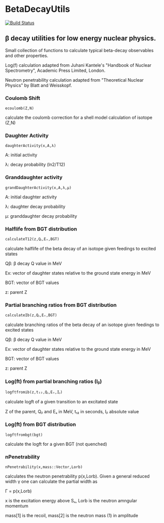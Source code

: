 # BetaDecayUtils

[![Build Status](https://github.com/mmadurga/BetaDecayUtils.jl/actions/workflows/CI.yml/badge.svg?branch=main)](https://github.com/mmadurga/BetaDecayUtils.jl/actions/workflows/CI.yml?query=branch%3Amain)

## β decay utilities for low energy nuclear physics.

Small collection of functions to calculate typical beta-decay observables and other properties. 

Log(f) calculation adapted from Juhani Kantele's "Handbook of Nuclear Spectrometry", Academic Press Limited, London.

Neutron penetrability calculation adapted from "Theoretical Nuclear Physics" by Blatt and Weisskopf.

### Coulomb Shift

`ecoulomb(Z,N)`

calculate the coulomb correction for a shell model calculation of isotope (Z,N)

###

### Daughter Activity

`daughterActivity(x,A,λ)`

A: initial activity

λ: decay probability (ln2/T12)

###



### Granddaughter activity

`grandDaughterActivity(x,A,λ,μ)`

A: initial daughter activity

λ: daughter decay probability 

μ: granddaughter decay probability


### Halflife from BGT distribution


`calculateT12(z,Qᵦ,Eₓ,BGT)`

calculate halflife of the beta decay of an isotope given feedings to excited states

Qβ: β decay Q value in MeV

Ex: vector of daughter states relative to the ground state energy in MeV

BGT: vector of BGT values

z: parent Z 

### Partial branching ratios from BGT distribution

`calculateIb(z,Qᵦ,Eₓ,BGT)`

calculate branching ratios of the beta decay of an isotope given feedings to excited states

Qβ: β decay Q value in MeV

Ex: vector of daughter states relative to the ground state energy in MeV

BGT: vector of BGT values

z: parent Z 

###

### Log(ft) from partial branching ratios (Iᵦ)

`logftfromib(z,t₁₂,Qᵦ,Eₓ,Iᵦ)`

calculate logft of a given transition to an excitated state

Z of the parent, Qᵦ and Eₓ in MeV, t₁₂ in seconds, Iᵦ absolute value


### Log(ft) from BGT distribution

`logftfrombgt(bgt)`

calculate the logft for a given BGT (not quenched)

###

### nPenetrability

`nPenetrability(x,mass::Vector,Lorb)`

calculates the neutron penetrability p(x,Lorb). Given a general reduced width γ one can calculate the partial width as

Γ = p(x,Lorb)

x is the excitation energy above Sₙ, Lorb is the neutron amngular momentum

mass[1] is the recoil, mass[2] is the neutron mass (1) in amplitude


###